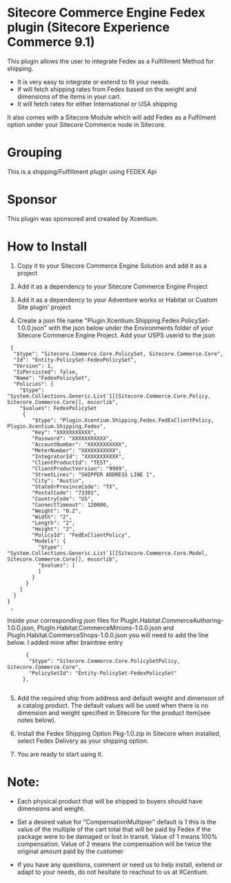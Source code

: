 ﻿
Sitecore Commerce Engine Fedex plugin (Sitecore Experience Commerce 9.1)
======================================

This plugin allows the user to integrate Fedex as a Fulfillment Method for shipping. 
- It is very easy to integrate or extend to fit your needs.
- If will fetch shipping rates from Fedex based on the weight and dimensions of the items in your cart.
- It will fetch rates for either International or USA shipping

It also comes with a Sitecore Module which will add Fedex as a Fulfilment option under your Sitecore Commerce node in Sitecore. 

Grouping
========
This is a shipping/Fulfillment plugin using FEDEX Api

Sponsor
=======
This plugin was sponsored and created by Xcentium.

How to Install
==============

1. Copy it to your Sitecore Commerce Engine Solution and add it as a project 

2. Add it as a dependency to your Sitecore Commerce Engine Project

3. Add it as a dependency to your Adventure works or Habitat or Custom Site plugin' project

4. Create a json file name "Plugin.Xcentium.Shipping.Fedex.PolicySet-1.0.0.json" with the json below under the Environments folder of your Sitecore Commerce Engine Project. Add your USPS userid to the json

```
 {
  "$type": "Sitecore.Commerce.Core.PolicySet, Sitecore.Commerce.Core",
  "Id": "Entity-PolicySet-FedexPolicySet",
  "Version": 1,
  "IsPersisted": false,
  "Name": "FedexPolicySet",
  "Policies": {
    "$type": "System.Collections.Generic.List`1[[Sitecore.Commerce.Core.Policy, Sitecore.Commerce.Core]], mscorlib",
    "$values": FedexPolicySet
	 {
        "$type": "Plugin.Xcentium.Shipping.Fedex.FedExClientPolicy, Plugin.Xcentium.Shipping.Fedex",
        "Key": "XXXXXXXXXXX",
        "Password": "XXXXXXXXXXX",
        "AccountNumber": "XXXXXXXXXXX",
        "MeterNumber": "XXXXXXXXXXX",
        "IntegratorId": "XXXXXXXXXXX",
        "ClientProductId": "TEST",
        "ClientProductVersion": "9999",
        "StreetLines": "SHIPPER ADDRESS LINE 1",
        "City": "Austin",
        "StateOrProvinceCode": "TX",
        "PostalCode": "73301",
        "CountryCode": "US",
        "ConnectTimeout": 120000,
        "Weight": "0.2",
        "Width": "2",
        "Length": "2",
        "Height": "2",
        "PolicyId": "FedExClientPolicy",
        "Models": {
          "$type": "System.Collections.Generic.List`1[[Sitecore.Commerce.Core.Model, Sitecore.Commerce.Core]], mscorlib",
          "$values": [
          ]
        }
      }
    ]
  }
}
 ,
```

Inside your corresponding json files for PlugIn.Habitat.CommerceAuthoring-1.0.0.json, PlugIn.Habitat.CommerceMinions-1.0.0.json and PlugIn.Habitat.CommerceShops-1.0.0.json
 you will need to add the line below. I added mine after braintree entry

 ```
       {
        "$type": "Sitecore.Commerce.Core.PolicySetPolicy, Sitecore.Commerce.Core",
        "PolicySetId": "Entity-PolicySet-FedexPolicySet"
      },


```

5. Add the required ship from address and default weight and dimension of a catalog product. The default values will be used when there is no dimension and weight specified in Sitecore for the product item(see notes below).

6. Install the Fedex Shipping Option Pkg-1.0.zip in Sitecore when installed, select Fedex Delivery as your shipping option.

7. You are ready to start using it. 

Note:
=====
- Each physical product that will be shipped to buyers should have dimensions and weight.

- Set a desired value for "CompensationMultipier" default is 1 this is the value of the multiple of the cart total that will be paid by Fedex if the package were to be damaged or lost in transit. Value of 1 means 100% compensation. Value of 2 means the compensation will be twice the original amount paid by the customer

- If you have any questions, comment or need us to help install, extend or adapt to your needs, do not hesitate to reachout to us at XCentium.




